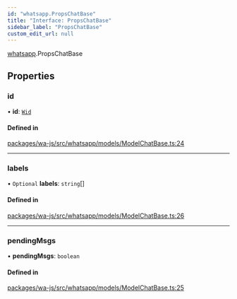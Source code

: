 ```yaml
---
id: "whatsapp.PropsChatBase"
title: "Interface: PropsChatBase"
sidebar_label: "PropsChatBase"
custom_edit_url: null
---
```


[whatsapp](../namespaces/whatsapp.md).PropsChatBase

## Properties

### id

• **id**: [`Wid`](../classes/whatsapp.Wid.md)

#### Defined in

[packages/wa-js/src/whatsapp/models/ModelChatBase.ts:24](https://github.com/wppconnect-team/wa-js/blob/main/src/whatsapp/models/ModelChatBase.ts#L24)

___

### labels

• `Optional` **labels**: `string`[]

#### Defined in

[packages/wa-js/src/whatsapp/models/ModelChatBase.ts:26](https://github.com/wppconnect-team/wa-js/blob/main/src/whatsapp/models/ModelChatBase.ts#L26)

___

### pendingMsgs

• **pendingMsgs**: `boolean`

#### Defined in

[packages/wa-js/src/whatsapp/models/ModelChatBase.ts:25](https://github.com/wppconnect-team/wa-js/blob/main/src/whatsapp/models/ModelChatBase.ts#L25)
